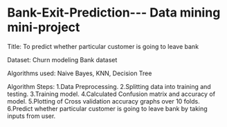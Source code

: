 # Bank-Exit-Prediction--- Data mining mini-project

Title: To predict whether particular customer is going to leave bank

Dataset: Churn modeling Bank dataset

Algorithms used: Naive Bayes, KNN, Decision Tree

Algorithm Steps:
1.Data Preprocessing.
2.Splitting data into training and testing.
3.Training model.
4.Calculated Confusion matrix and accuracy of model.
5.Plotting of Cross validation accuracy graphs over 10 folds.
6.Predict whether particular customer is going to leave bank
by taking inputs from user.
